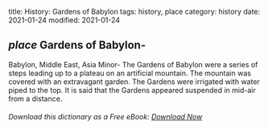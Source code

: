 title: History: Gardens of Babylon
tags: history, place
category: history
date: 2021-01-24
modified: 2021-01-24

## _place_  Gardens of Babylon-
Babylon, Middle East, Asia Minor-
The
Gardens of Babylon were a series of steps leading up to a plateau
on an artificial mountain.  The mountain was covered with an
extravagant garden.  The Gardens were irrigated with water piped to
the top.  It is said that the Gardens appeared suspended in mid-air
from a distance.


###### Download *this* dictionary as a Free eBook: [Download Now]({static}static/SerfHistoryDictionary.pdf)

